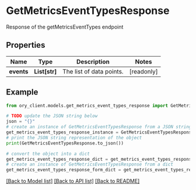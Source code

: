# GetMetricsEventTypesResponse

Response of the getMetricsEventTypes endpoint

## Properties

Name | Type | Description | Notes
------------ | ------------- | ------------- | -------------
**events** | **List[str]** | The list of data points. | [readonly] 

## Example

```python
from ory_client.models.get_metrics_event_types_response import GetMetricsEventTypesResponse

# TODO update the JSON string below
json = "{}"
# create an instance of GetMetricsEventTypesResponse from a JSON string
get_metrics_event_types_response_instance = GetMetricsEventTypesResponse.from_json(json)
# print the JSON string representation of the object
print(GetMetricsEventTypesResponse.to_json())

# convert the object into a dict
get_metrics_event_types_response_dict = get_metrics_event_types_response_instance.to_dict()
# create an instance of GetMetricsEventTypesResponse from a dict
get_metrics_event_types_response_form_dict = get_metrics_event_types_response.from_dict(get_metrics_event_types_response_dict)
```
[[Back to Model list]](../README.md#documentation-for-models) [[Back to API list]](../README.md#documentation-for-api-endpoints) [[Back to README]](../README.md)


